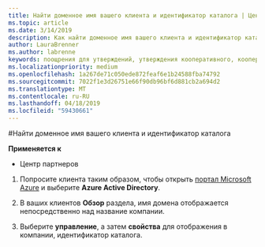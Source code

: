 ```yaml
---
title: Найти доменное имя вашего клиента и идентификатор каталога | Центр партнеров
ms.topic: article
ms.date: 3/14/2019
description: Как найти доменное имя вашего клиента и идентификатор каталога при отправке заявки
author: LauraBrenner
ms.author: labrenne
keywords: поощрения для утверждений, утверждения кооперативного, кооперативного средств, OSA, независимых поставщиков программного обеспечения, ассоциации доход, доменное имя, идентификатор каталога
ms.localizationpriority: medium
ms.openlocfilehash: 1a267de71c050ede872feaf6e1b24588fba74792
ms.sourcegitcommit: 7022f1e3d26751e66f90db96bf6d881cb2a694d2
ms.translationtype: MT
ms.contentlocale: ru-RU
ms.lasthandoff: 04/18/2019
ms.locfileid: "59430661"
---
```

#<a name="find-your-customers-domain-name-and-directory-id"></a>Найти доменное имя вашего клиента и идентификатор каталога

**Применяется к**

-  Центр партнеров

1.  Попросите клиента таким образом, чтобы открыть [портал Microsoft Azure](https://ms.portal.azure.com/#home) и выберите **Azure Active Directory**. 

2.  В ваших клиентов **Обзор** раздела, имя домена отображается непосредственно над название компании.  

3.  Выберите **управление**, а затем **свойства** для отображения в компании, идентификатор каталога.

